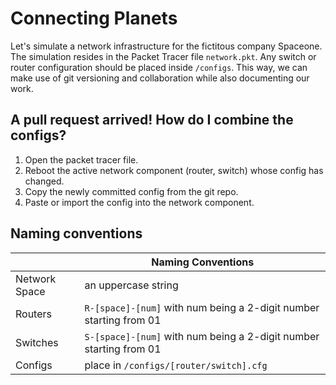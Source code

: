 # Connecting Planets

Let's simulate a network infrastructure for the fictitous company
Spaceone. The simulation resides in the Packet Tracer file
`network.pkt`. Any switch or router configuration should be placed
inside `/configs`. This way, we can make use of git versioning and
collaboration while also documenting our work.

## A pull request arrived! How do I combine the configs?

1. Open the packet tracer file.
2. Reboot the active network component (router, switch) whose config has changed.
3. Copy the newly committed config from the git repo.
4. Paste or import the config into the network component.

## Naming conventions

|               | Naming Conventions |
| ------------- | ------------------- |
| Network Space | an uppercase string |
| Routers       | `R-[space]-[num]` with num being a 2-digit number starting from 01 |
| Switches      | `S-[space]-[num]` with num being a 2-digit number starting from 01 |
| Configs       | place in `/configs/[router/switch].cfg` |
